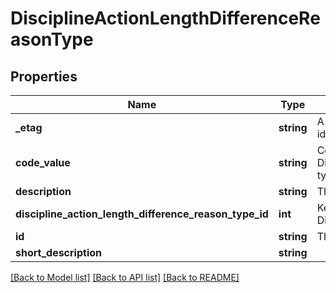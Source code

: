 # DisciplineActionLengthDifferenceReasonType

## Properties
Name | Type | Description | Notes
------------ | ------------- | ------------- | -------------
**_etag** | **string** | A unique system-generated value that identifies the version of the resource. | [optional] 
**code_value** | **string** | Code for DisciplineActionLengthDifferenceReason type. | 
**description** | **string** | The description of the descriptor. | 
**discipline_action_length_difference_reason_type_id** | **int** | Key for DisciplineActionLengthDifferenceReason | [optional] 
**id** | **string** | The unique identifier of the resource. | 
**short_description** | **string** |  | 

[[Back to Model list]](../README.md#documentation-for-models) [[Back to API list]](../README.md#documentation-for-api-endpoints) [[Back to README]](../README.md)



